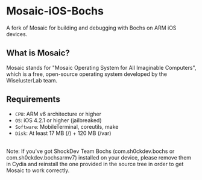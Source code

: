 # Mosaic-iOS-Bochs
A fork of Mosaic for building and debugging with Bochs on ARM iOS devices.

## What is Mosaic?
Mosaic stands for "Mosaic Operating System for All Imaginable Computers", which is a free, open-source operating system developed by the WiselusterLab team.

## Requirements
* `CPU`: ARM v6 architecture or higher<br>
* `OS`: iOS 4.2.1 or higher (jailbreaked)<br>
* `Software`: MobileTerminal, coreutils, make
* `Disk`: At least 17 MB (/) + 120 MB (/var)<br>
<br>
Note: If you've got ShockDev Team Bochs (com.sh0ckdev.bochs or com.sh0ckdev.bochsarmv7) installed on your device, please remove them in Cydia and reinstall the one provided in the source tree in order to get Mosaic to work correctly.
